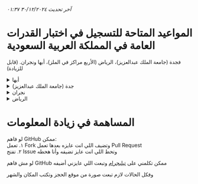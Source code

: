 _آخر تحديث ٣٠/١٢/٢٠٢٤ ٠١:٣٧_

# المواعيد المتاحة للتسجيل في اختبار القدرات العامة في المملكة العربية السعودية
فجدة (جامعة الملك عبدالعزيز)، الرياض (الأربع مراكز في الملز)، أبها ونجران. (قابل للزيادة)

<details><summary>أبها</summary>

* [ديسمبر](https://github.com/AbdullahMRiad/qiyas-agat-available-time/blob/acc82b2a0edd48c42710ef4c1638d3bf097aa3c3/Abha/Abha%2012.png)
    
* [يناير](https://github.com/AbdullahMRiad/qiyas-agat-available-time/blob/acc82b2a0edd48c42710ef4c1638d3bf097aa3c3/Abha/Abha%201.png)

* [فبراير](https://github.com/AbdullahMRiad/qiyas-agat-available-time/blob/acc82b2a0edd48c42710ef4c1638d3bf097aa3c3/Abha/Abha%202.png)
</details>

<details><summary>جدة (جامعة الملك عبدالعزيز)</summary>

* [ديسمبر](https://github.com/AbdullahMRiad/qiyas-agat-available-time/blob/acc82b2a0edd48c42710ef4c1638d3bf097aa3c3/Jeddah/Jeddah%2012.png)
    
* [يناير](https://github.com/AbdullahMRiad/qiyas-agat-available-time/blob/acc82b2a0edd48c42710ef4c1638d3bf097aa3c3/Jeddah/Jeddah%201.png)

* [فبراير](https://github.com/AbdullahMRiad/qiyas-agat-available-time/blob/acc82b2a0edd48c42710ef4c1638d3bf097aa3c3/Jeddah/Jeddah%202.png)
</details>

<details><summary>نجران</summary>

* [ديسمبر](https://github.com/AbdullahMRiad/qiyas-agat-available-time/blob/acc82b2a0edd48c42710ef4c1638d3bf097aa3c3/Najran/Najran%2012.png)
    
* [يناير](https://github.com/AbdullahMRiad/qiyas-agat-available-time/blob/acc82b2a0edd48c42710ef4c1638d3bf097aa3c3/Najran/Najran%201.png)

* [فبراير](https://github.com/AbdullahMRiad/qiyas-agat-available-time/blob/acc82b2a0edd48c42710ef4c1638d3bf097aa3c3/Najran/Najran%202.png)
</details>

<details><summary>الرياض</summary>
<details><summary>الملز ١</summary>

* [ديسمبر](https://github.com/AbdullahMRiad/qiyas-agat-available-time/blob/acc82b2a0edd48c42710ef4c1638d3bf097aa3c3/Riyadh/Al%20Malaz%201/Riyadh%201%2012.png)
    
* [يناير](https://github.com/AbdullahMRiad/qiyas-agat-available-time/blob/acc82b2a0edd48c42710ef4c1638d3bf097aa3c3/Riyadh/Al%20Malaz%201/Riyadh%201%201.png)

* [فبراير](https://github.com/AbdullahMRiad/qiyas-agat-available-time/blob/acc82b2a0edd48c42710ef4c1638d3bf097aa3c3/Riyadh/Al%20Malaz%201/Riyadh%201%202.png)
</details>

<details><summary>الملز ٢</summary>

* [ديسمبر](https://github.com/AbdullahMRiad/qiyas-agat-available-time/blob/acc82b2a0edd48c42710ef4c1638d3bf097aa3c3/Riyadh/Al%20Malaz%202/Riyadh%202%2012.png)
    
* [يناير](https://github.com/AbdullahMRiad/qiyas-agat-available-time/blob/acc82b2a0edd48c42710ef4c1638d3bf097aa3c3/Riyadh/Al%20Malaz%202/Riyadh%202%201.png)

* [فبراير](https://github.com/AbdullahMRiad/qiyas-agat-available-time/blob/acc82b2a0edd48c42710ef4c1638d3bf097aa3c3/Riyadh/Al%20Malaz%202/Riyadh%202%202.png)
</details>

<details><summary>الملز ٣</summary>

* [ديسمبر](https://github.com/AbdullahMRiad/qiyas-agat-available-time/blob/acc82b2a0edd48c42710ef4c1638d3bf097aa3c3/Riyadh/Al%20Malaz%203/Riyadh%203%2012.png)
    
* [يناير](https://github.com/AbdullahMRiad/qiyas-agat-available-time/blob/acc82b2a0edd48c42710ef4c1638d3bf097aa3c3/Riyadh/Al%20Malaz%203/Riyadh%203%201.png)

* [فبراير](https://github.com/AbdullahMRiad/qiyas-agat-available-time/blob/acc82b2a0edd48c42710ef4c1638d3bf097aa3c3/Riyadh/Al%20Malaz%203/Riyadh%203%202.png)
</details>

<details><summary>الملز ٤</summary>

* [ديسمبر](https://github.com/AbdullahMRiad/qiyas-agat-available-time/blob/acc82b2a0edd48c42710ef4c1638d3bf097aa3c3/Riyadh/Al%20Malaz%204/Riyadh%204%2012.png)
    
* [يناير](https://github.com/AbdullahMRiad/qiyas-agat-available-time/blob/acc82b2a0edd48c42710ef4c1638d3bf097aa3c3/Riyadh/Al%20Malaz%204/Riyadh%204%201.png)

* [فبراير](https://github.com/AbdullahMRiad/qiyas-agat-available-time/blob/acc82b2a0edd48c42710ef4c1638d3bf097aa3c3/Riyadh/Al%20Malaz%204/Riyadh%204%202.png)
</details>
</details>

# المساهمة في زيادة المعلومات

لو فاهم GitHub ممكن:\
١. تعمل Fork وتضيف اللي انت عايزه بعدها تعمل Pull Request\
٢. تفتح Issue وتحط اللي انت عايز تضيفه وأنا هحطه

لو مش فاهم GitHub ممكن تكلمني على [تيليجرام](https://t.me/AbdullahMRiad?text=%D8%A3%D9%86%D8%A7%20%D8%A3%D8%B9%D8%B1%D9%81%20%D8%A7%D9%84%D9%85%D9%88%D8%A7%D8%B9%D9%8A%D8%AF%20%D8%A7%D9%84%D9%85%D8%AA%D8%A7%D8%AD%D8%A9%20%D9%81%D9%8A%20.............%20%D9%81%D9%8A%20%D8%B4%D9%87%D8%B1%20.............%20%D9%88%D9%85%D8%B9%D8%A7%D9%8A%D8%A7%20%D8%B5%D9%88%D8%B1%D8%A9%20%D9%85%D9%86%20%D9%85%D9%88%D9%82%D8%B9%20%D8%A7%D9%84%D8%AD%D8%AC%D8%B2) وتبعت اللي عايزني أضيفه

وفكل الحالات لازم تبعت صورة من موقع الحجز وتكتب المكان والشهر